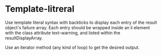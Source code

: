 # Template-litreral
Use template literal syntax with backticks to display each entry of the result object's failure array. Each entry should be wrapped inside an li element with the class attribute text-warning, and listed within the resultDisplayArray.

Use an iterator method (any kind of loop) to get the desired output.
